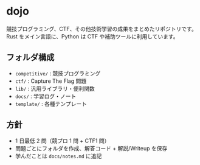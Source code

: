 ﻿# dojo

競技プログラミング、CTF、その他技術学習の成果をまとめたリポジトリです。  
Rust をメイン言語に、Python は CTF や補助ツールに利用しています。

## フォルダ構成

- `competitive/` : 競技プログラミング
- `ctf/` : Capture The Flag 問題
- `lib/` : 汎用ライブラリ・便利関数
- `docs/` : 学習ログ・ノート
- `template/` : 各種テンプレート

## 方針

- 1 日最低 2 問（競プロ 1 問 + CTF1 問）
- 問題ごとにフォルダを作成、解答コード + 解説/Writeup を保存
- 学んだことは `docs/notes.md` に追記
